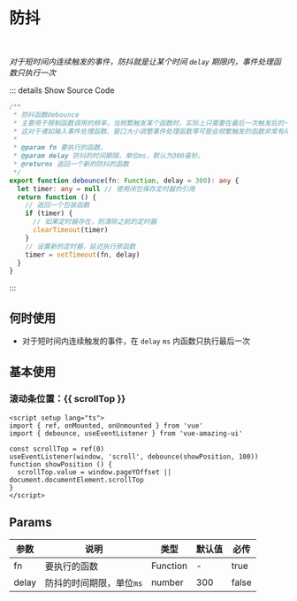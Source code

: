 # 防抖<BackTop />

<br/>

*对于短时间内连续触发的事件，防抖就是让某个时间 `delay` 期限内，事件处理函数只执行一次*

::: details Show Source Code

```ts
/**
 * 防抖函数debounce
 * 主要用于限制函数调用的频率，当频繁触发某个函数时，实际上只需要在最后一次触发后的一段时间内执行一次即可。
 * 这对于诸如输入事件处理函数、窗口大小调整事件处理函数等可能会频繁触发的函数非常有用。
 *
 * @param fn 要执行的函数。
 * @param delay 防抖的时间期限，单位ms，默认为300毫秒。
 * @returns 返回一个新的防抖的函数
 */
export function debounce(fn: Function, delay = 300): any {
  let timer: any = null // 使用闭包保存定时器的引用
  return function () {
    // 返回一个包装函数
    if (timer) {
      // 如果定时器存在，则清除之前的定时器
      clearTimeout(timer)
    }
    // 设置新的定时器，延迟执行原函数
    timer = setTimeout(fn, delay)
  }
}
```

:::

## 何时使用

- 对于短时间内连续触发的事件，在 `delay` `ms` 内函数只执行最后一次

<script setup lang="ts">
import { ref, onMounted, onUnmounted } from 'vue'
import { debounce, useEventListener } from 'vue-amazing-ui'

const scrollTop = ref(0)
useEventListener(window, 'scroll', debounce(showPosition, 100))
function showPosition () {
  scrollTop.value = window.pageYOffset || document.documentElement.scrollTop
}
</script>

## 基本使用

<h3>滚动条位置：{{ scrollTop }}</h3>

```vue
<script setup lang="ts">
import { ref, onMounted, onUnmounted } from 'vue'
import { debounce, useEventListener } from 'vue-amazing-ui'

const scrollTop = ref(0)
useEventListener(window, 'scroll', debounce(showPosition, 100))
function showPosition () {
  scrollTop.value = window.pageYOffset || document.documentElement.scrollTop
}
</script>
```

## Params

参数 | 说明 | 类型 | 默认值 | 必传
-- | -- | -- | -- | --
fn | 要执行的函数 | Function | - | true
delay | 防抖的时间期限，单位`ms` | number | 300 | false
